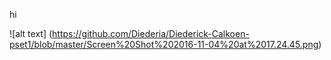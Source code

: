 hi

![alt text] (https://github.com/Diederia/Diederick-Calkoen-pset1/blob/master/Screen%20Shot%202016-11-04%20at%2017.24.45.png)

